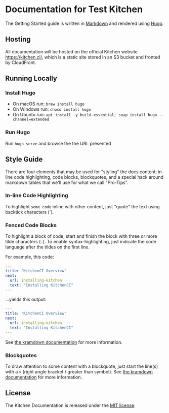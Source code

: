 # Documentation for Test Kitchen

The Getting Started guide is written in [Markdown](https://daringfireball.net/projects/markdown/) and rendered using [Hugo](https://gohugo.io).

## Hosting

All documentation will be hosted on the official Kitchen website <https://kitchen.ci/>, which is a static site stored in an S3 bucket and fronted by CloudFront.

## Running Locally

### Install Hugo

- On macOS run: `brew install hugo`
- On Windows run: `choco install hugo`
- On Ubuntu run: `apt install -y build-essential; snap install hugo --channel=extended`

### Run Hugo

Run `hugo serve` and browse the the URL presented

## Style Guide

There are four elements that may be used for "styling" the docs content: in-line code highlighting, code blocks, blockquotes, and a special hack around markdown tables that we'll use for what we call "Pro-Tips".

### In-line Code Highlighting

To highlight `some code` inline with other content, just "quote" the text using backtick characters (`).

### Fenced Code Blocks

To highlight a block of code, start and finish the block with three or more tilde characters (`~`). To enable syntax-highlighting, just indicate the code language after the tildes on the first line.

For example, this code:

```yaml
---
title: "KitchenCI Overview"
next:
  url: installing-kitchen
  text: "Installing KitchenCI"
---
```

...yields this output:

```yaml
---
title: "KitchenCI Overview"
next:
  url: installing-kitchen
  text: "Installing KitchenCI"
---
```

See [the kramdown documentation](http://kramdown.gettalong.org/syntax.html#fenced-code-blocks) for more information.

### Blockquotes

To draw attention to some content with a blockquote, just start the line(s) with a `>` (right angle bracket / greater than symbol). See [the kramdown documentation](http://kramdown.gettalong.org/syntax.html#blockquotes) for more information.

## License

The Kitchen Documentation is released under the [MIT license][mit-license].

[mit-license]: https://opensource.org/license/mit/
